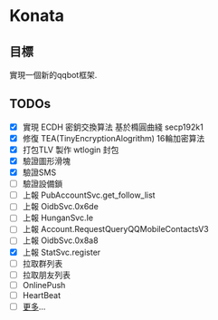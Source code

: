# Konata

## 目標
 實現一個新的qqbot框架.

## TODOs
 - [x] 實現 ECDH 密鈅交換算法 基於橢圓曲綫 secp192k1
 - [x] 修復 TEA(TinyEncryptionAlogrithm) 16輪加密算法
 - [x] 打包TLV 製作 wtlogin 封包
 - [x] 驗證圖形滑塊
 - [x] 驗證SMS
 - [ ] 驗證設備鎖
 - [ ] 上報 PubAccountSvc.get_follow_list
 - [ ] 上報 OidbSvc.0x6de
 - [ ] 上報 HunganSvc.Ie
 - [ ] 上報 Account.RequestQueryQQMobileContactsV3
 - [ ] 上報 OidbSvc.0x8a8
 - [x] 上報 StatSvc.register 
 - [ ] 拉取群列表
 - [ ] 拉取朋友列表
 - [ ] OnlinePush
 - [ ] HeartBeat
 - [ ] [更多](../../projects/1)...
